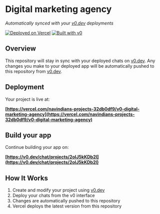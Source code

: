 # Digital marketing agency

*Automatically synced with your [v0.dev](https://v0.dev) deployments*

[![Deployed on Vercel](https://img.shields.io/badge/Deployed%20on-Vercel-black?style=for-the-badge&logo=vercel)](https://vercel.com/navindians-projects-32db0df9/v0-digital-marketing-agency)
[![Built with v0](https://img.shields.io/badge/Built%20with-v0.dev-black?style=for-the-badge)](https://v0.dev/chat/projects/2olJ5kKDb2I)

## Overview

This repository will stay in sync with your deployed chats on [v0.dev](https://v0.dev).
Any changes you make to your deployed app will be automatically pushed to this repository from [v0.dev](https://v0.dev).

## Deployment

Your project is live at:

**[https://vercel.com/navindians-projects-32db0df9/v0-digital-marketing-agency](https://vercel.com/navindians-projects-32db0df9/v0-digital-marketing-agency)**

## Build your app

Continue building your app on:

**[https://v0.dev/chat/projects/2olJ5kKDb2I](https://v0.dev/chat/projects/2olJ5kKDb2I)**

## How It Works

1. Create and modify your project using [v0.dev](https://v0.dev)
2. Deploy your chats from the v0 interface
3. Changes are automatically pushed to this repository
4. Vercel deploys the latest version from this repository